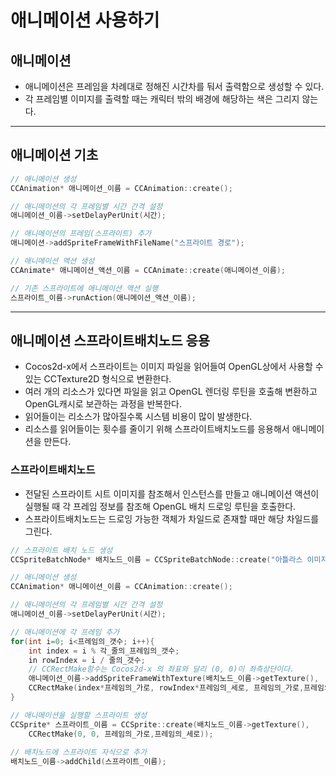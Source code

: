# 애니메이션 사용하기
## 애니메이션
- 애니메이션은 프레임을 차례대로 정해진 시간차를 둬서 출력함으로 생성할 수 있다.
- 각 프레임별 이미지를 출력할 때는 캐릭터 밖의 배경에 해당하는 색은 그리지 않는다.
---
## 애니메이션 기초
```C++
// 애니메이션 생성
CCAnimation* 애니메이션_이름 = CCAnimation::create();

// 애니메이션의 각 프레임별 시간 간격 설정
애니메이션_이름->setDelayPerUnit(시간);

// 애니메이션의 프레임(스프라이트) 추가
애니메이션->addSpriteFrameWithFileName("스프라이트 경로");

// 애니메이션 액션 생성
CCAnimate* 애니메이션_액션_이름 = CCAnimate::create(애니메이션_이름);

// 기존 스프라이트에 애니메이션 액션 실행
스프라이트_이름->runAction(애니메이션_액션_이름);
```
---
## 애니메이션 스프라이트배치노드 응용
- Cocos2d-x에서 스프라이트는 이미지 파일을 읽어들여 OpenGL상에서 사용할 수 있는 CCTexture2D 형식으로 변환한다.
- 여러 개의 리소스가 있다면 파일을 읽고 OpenGL 렌더링 루틴을 호출해 변환하고 OpenGL캐시로 보관하는 과정을 반복한다.
- 읽어들이는 리소스가 많아질수록 시스템 비용이 많이 발생한다.
- 리소스를 읽어들이는 횟수를 줄이기 위해 스프라이트배치노드를 응용해서 애니메이션을 만든다.
### 스프라이트배치노드
- 전달된 스프라이트 시트 이미지를 참조해서 인스턴스를 만들고 애니메이션 액션이 실행될 때 각 프레임 정보를 참조해 OpenGL 배치 드로잉 루틴을 호출한다.
- 스프라이트배치노드는 드로잉 가능한 객체가 차일드로 존재할 때만 해당 차일드를 그린다.
```C++
// 스프라이트 배치 노드 생성
CCSpriteBatchNode* 배치노드_이름 = CCSpriteBatchNode::create("아틀라스 이미지 경로");

// 애니메이션 생성
CCAnimation* 애니메이션_이름 = CCAnimation::create();

// 애니메이션의 각 프레임별 시간 간격 설정
애니메이션_이름->setDelayPerUnit(시간);

// 애니메이션에 각 프레임 추가
for(int i=0; i<프레임의_갯수; i++){
    int index = i % 각_줄의_프레임의_갯수;
    in rowIndex = i / 줄의_갯수;
    // CCRectMake함수는 Cocos2d-x 의 좌표와 달리 (0, 0)이 좌측상단이다.
    애니메이션_이름->addSpriteFrameWithTexture(배치노드_이름->getTexture(), 
    CCRectMake(index*프레임의_가로, rowIndex*프레임의_세로, 프레임의_가로,프레임의_세로));
}

// 애니메이션을 실행할 스프라이트 생성
CCSprite* 스프라이트_이름 = CCSprite::create(배치노드_이름->getTexture(),
    CCRectMake(0, 0, 프레임의_가로,프레임의_세로));
    
// 배치노드에 스프라이트 자식으로 추가
배치노드_이름->addChild(스프라이트_이름);
```
